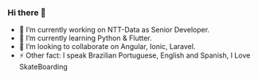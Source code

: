 ### Hi there 👋

<!--
**nicoisz/nicoisz** is a ✨ _special_ ✨ repository because its `README.md` (this file) appears on your GitHub profile.

Here are some ideas to get you started:-->

- 🔭 I’m currently working on NTT-Data as Senior Developer.
- 🌱 I’m currently learning Python & Flutter.
- 👯 I’m looking to collaborate on Angular, Ionic, Laravel.
- ⚡ Other fact: I speak Brazilian Portuguese, English and Spanish, I Love SkateBoarding

